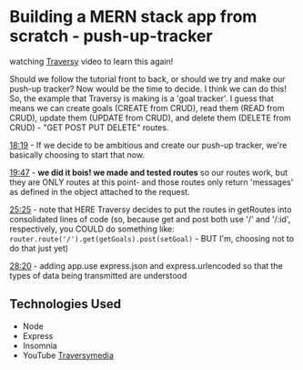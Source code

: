 # Building a MERN stack app from scratch - push-up-tracker
watching [Traversy](https://www.youtube.com/watch?v=-0exw-9YJBo&list=PLillGF-RfqbbQeVSccR9PGKHzPJSWqcsm&ab_channel=TraversyMedia) video to learn this again!

Should we follow the tutorial front to back, or should we try and make our push-up tracker?
Now would be the time to decide.  I think we can do this! So, the example that Traversy is making is a 'goal tracker'.  I guess that means we can create goals (CREATE from CRUD), read them (READ from CRUD), update them (UPDATE from CRUD), and delete them (DELETE from CRUD) - "GET POST PUT DELETE" routes.  

[18:19](https://youtu.be/-0exw-9YJBo?t=1099) - If we decide to be ambitious and create our push-up tracker, we're basically choosing to start that now.

[19:47](https://youtu.be/-0exw-9YJBo?t=1187) - **we did it bois!  we made and tested routes**
 so our routes work, but they are ONLY routes at this point- and those routes only return 'messages' as defined in the object attached to the request.

 [25:25](https://youtu.be/-0exw-9YJBo?t=1525) - note that HERE Traversy decides to put the routes in getRoutes into consolidated lines of code (so, because get and post both use '/' and '/:id', respectively, you COULD do something like: `router.route('/').get(getGoals).post(setGoal)` - BUT I'm, choosing not to do that just yet)

[28:20](https://youtu.be/-0exw-9YJBo?t=1700) - adding app.use express.json and express.urlencoded so that the types of data being transmitted are understood


## Technologies Used
- Node
- Express
- Insomnia
- YouTube [Traversymedia](https://www.traversymedia.com/)